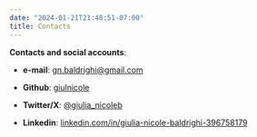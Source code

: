 ```yaml
---
date: "2024-01-21T21:48:51-07:00"
title: Contacts
---
```



**Contacts and social accounts**:

- **e-mail**: [gn.baldrighi@gmail.com]()

- **Github**: [giulnicole]()

- **Twitter/X**: [@giulia_nicoleb]()

- **Linkedin**: [linkedin.com/in/giulia-nicole-baldrighi-396758179]()

